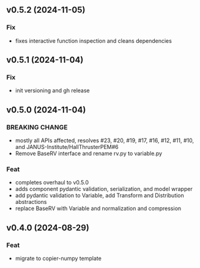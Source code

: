 ## v0.5.2 (2024-11-05)

### Fix

- fixes interactive function inspection and cleans dependencies

## v0.5.1 (2024-11-04)

### Fix

- init versioning and gh release

## v0.5.0 (2024-11-04)

### BREAKING CHANGE

- mostly all APIs affected, resolves #23, #20, #19, #17, #16, #12, #11, #10, and JANUS-Institute/HallThrusterPEM#6
- Remove BaseRV interface and rename rv.py to variable.py

### Feat

- completes overhaul to v0.5.0
- adds component pydantic validation, serialization, and model wrapper
- add pydantic validation to Variable, add Transform and Distribution abstractions
- replace BaseRV with Variable and normalization and compression

## v0.4.0 (2024-08-29)

### Feat

- migrate to copier-numpy template

